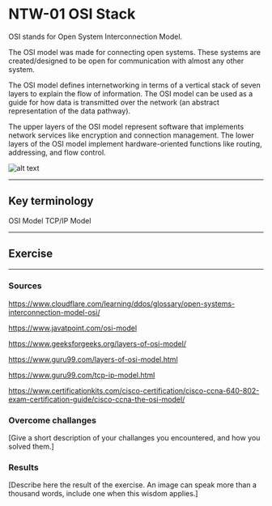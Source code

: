 # NTW-01  OSI Stack

OSI stands for Open System Interconnection Model.

The OSI model was made for connecting open systems. These systems are created/designed to be open for communication with almost any other system.

The OSI model defines internetworking in terms of a vertical stack of seven layers to explain the flow of information. The OSI model can be used as a guide for how data is transmitted over the network (an abstract representation of the data pathway).

The upper layers of the OSI model represent software that implements network services like encryption and connection management. 
The lower layers of the OSI model implement hardware-oriented functions like routing, addressing, and flow control.

![alt text](..)




***
## Key terminology

OSI Model
TCP/IP Model




***
## Exercise


***
### Sources

https://www.cloudflare.com/learning/ddos/glossary/open-systems-interconnection-model-osi/

https://www.javatpoint.com/osi-model

https://www.geeksforgeeks.org/layers-of-osi-model/

https://www.guru99.com/layers-of-osi-model.html

https://www.guru99.com/tcp-ip-model.html

https://www.certificationkits.com/cisco-certification/cisco-ccna-640-802-exam-certification-guide/cisco-ccna-the-osi-model/



### Overcome challanges
[Give a short description of your challanges you encountered, and how you solved them.]

### Results
[Describe here the result of the exercise. An image can speak more than a thousand words, include one when this wisdom applies.]
